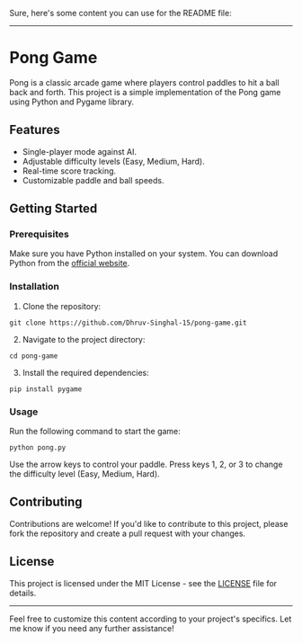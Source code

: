 Sure, here's some content you can use for the README file:

---

# Pong Game

Pong is a classic arcade game where players control paddles to hit a ball back and forth. This project is a simple implementation of the Pong game using Python and Pygame library.

## Features

- Single-player mode against AI.
- Adjustable difficulty levels (Easy, Medium, Hard).
- Real-time score tracking.
- Customizable paddle and ball speeds.

## Getting Started

### Prerequisites

Make sure you have Python installed on your system. You can download Python from the [official website](https://www.python.org/).

### Installation

1. Clone the repository:

```
git clone https://github.com/Dhruv-Singhal-15/pong-game.git
```

2. Navigate to the project directory:

```
cd pong-game
```

3. Install the required dependencies:

```
pip install pygame
```

### Usage

Run the following command to start the game:

```
python pong.py
```

Use the arrow keys to control your paddle. Press keys 1, 2, or 3 to change the difficulty level (Easy, Medium, Hard).

## Contributing

Contributions are welcome! If you'd like to contribute to this project, please fork the repository and create a pull request with your changes.

## License

This project is licensed under the MIT License - see the [LICENSE](LICENSE) file for details.

---

Feel free to customize this content according to your project's specifics. Let me know if you need any further assistance!
